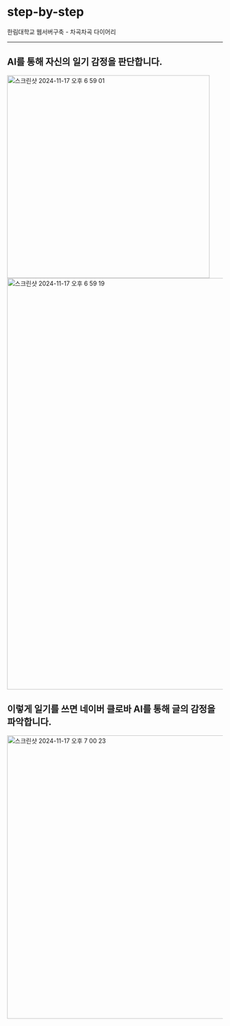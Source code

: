 # step-by-step
한림대학교 웹서버구축 - 차곡차곡 다이어리


---

## AI를 통해 자신의 일기 감정을 판단합니다.

<img width="473" alt="스크린샷 2024-11-17 오후 6 59 01" src="https://github.com/user-attachments/assets/0c2825db-6662-48dd-bb6b-3e88d492612c">

<img width="960" alt="스크린샷 2024-11-17 오후 6 59 19" src="https://github.com/user-attachments/assets/d196da58-4dcf-4bcc-9b04-cfa5964508d5">

## 이렇게 일기를 쓰면 네이버 클로바 AI를 통해 글의 감정을 파악합니다.


<img width="661" alt="스크린샷 2024-11-17 오후 7 00 23" src="https://github.com/user-attachments/assets/c7e7898c-6c77-42fb-875d-64e4c993352a">
